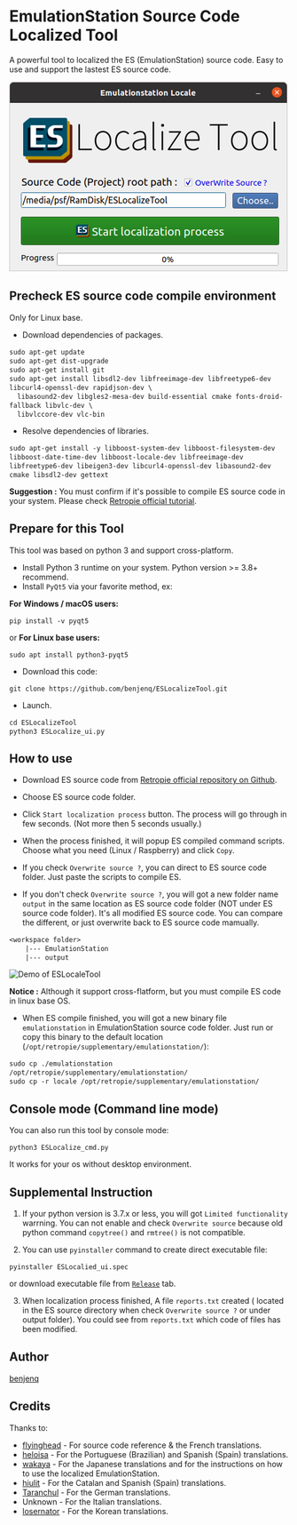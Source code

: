 # EmulationStation Source Code Localized Tool

A powerful tool to localized the ES (EmulationStation) source code. Easy to use and  support the lastest ES source code.

![screenshot of ESLocaleTool](pics/screenshot.png)


## Precheck ES source code compile environment

Only for Linux base.

- Download dependencies of packages.
```
sudo apt-get update
sudo apt-get dist-upgrade
sudo apt-get install git
sudo apt-get install libsdl2-dev libfreeimage-dev libfreetype6-dev libcurl4-openssl-dev rapidjson-dev \
  libasound2-dev libgles2-mesa-dev build-essential cmake fonts-droid-fallback libvlc-dev \
  libvlccore-dev vlc-bin
```

- Resolve dependencies of libraries.
```
sudo apt-get install -y libboost-system-dev libboost-filesystem-dev libboost-date-time-dev libboost-locale-dev libfreeimage-dev libfreetype6-dev libeigen3-dev libcurl4-openssl-dev libasound2-dev cmake libsdl2-dev gettext
```

**Suggestion :** You must confirm if it's possible to compile ES source code in your system. Please check [Retropie official tutorial](https://github.com/RetroPie/EmulationStation).

## Prepare for this Tool

This tool was based on python 3 and support cross-platform.

- Install Python 3 runtime on your system. Python version >= 3.8+ recommend.
- Install `PyQt5` via your favorite method, ex:

**For Windows / macOS users:**

```
pip install -v pyqt5
```
or **For Linux base users:**

```
sudo apt install python3-pyqt5 
```

- Download this code:
```
git clone https://github.com/benjenq/ESLocalizeTool.git
```

- Launch.

```
cd ESLocalizeTool
python3 ESLocalize_ui.py
```

## How to use

- Download ES source code from [Retropie official repository on Github](https://github.com/RetroPie/EmulationStation).
- Choose ES source code folder.
- Click `Start localization process` button. The process will go through in few seconds. (Not more then 5 seconds usually.)
- When the process finished, it will popup ES compiled command scripts. Choose what you need (Linux / Raspberry) and click `Copy`.

- If you check `Overwrite source ?`, you can direct to ES source code folder. Just paste the scripts to compile ES. 
- If you don't check `Overwrite source ?`, you will got a new folder name `output` in the same location as ES source code folder (NOT under ES source code folder). It's all modified ES source code. You can compare the different, or just overwrite back to ES source code mamually.

```
<workspace folder>
    |--- EmulationStation
    |--- output
```

![Demo of ESLocaleTool](pics/demo.gif)

**Notice :** Although it support cross-flatform, but you must compile ES code in linux base OS.

- When ES compile finished, you will got a new binary file `emulationstation` in EmulationStation source code folder. Just run or copy this binary to the default location (`/opt/retropie/supplementary/emulationstation/`):
```
sudo cp ./emulationstation /opt/retropie/supplementary/emulationstation/
sudo cp -r locale /opt/retropie/supplementary/emulationstation/
```

## Console mode (Command line mode)
You can also run this tool by console mode:
```
python3 ESLocalize_cmd.py
```
It works for your os without desktop environment.

## Supplemental Instruction

1. If your python version is 3.7.x or less, you will got `Limited functionality` warrning. You can not enable and check `Overwrite source` because old python command `copytree()` and `rmtree()` is not compatible.

2. You can use `pyinstaller` command to create direct executable file:
```
pyinstaller ESLocalied_ui.spec
```
or download executable file from [`Release`](https://github.com/benjenq/ESLocalizeTool/releases) tab.

3. When localization process finished, A file `reports.txt` created ( located in the ES source directory when check `Overwrite source ?` or under output folder). You could see from `reports.txt` which code of files has been modified.

## Author

[benjenq](https://github.com/benjenq)

## Credits

Thanks to:

* [flyinghead](https://github.com/flyinghead) - For source code reference & the French translations.
* [heloisa](https://github.com/heloisatech) - For the Portuguese (Brazilian) and Spanish (Spain) translations.
* [wakaya](https://retropie.org.uk/forum/user/wakaya) - For the Japanese translations and for the instructions on how to use the localized EmulationStation.
* [hiulit](https://github.com/hiulit) - For the Catalan and Spanish (Spain) translations.
* [Taranchul](https://github.com/Taranchul) - For the German translations.
* Unknown - For the Italian translations.
* [losernator](https://github.com/losernator) - For the Korean translations.


